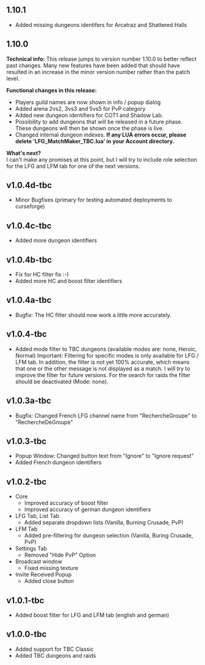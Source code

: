 ## 1.10.1

- Added missing dungeons identifers for Arcatraz and Shattered Halls

## 1.10.0

**Technical info:** This release jumps to version number 1.10.0 to better reflect past changes. Many new features have been added that should have resulted in an increase in the minor version number rather than the patch level.

**Functional changes in this release:**

- Players guild names are now shown in info / popup dialog
- Added arena 2vs2, 3vs3 and 5vs5 for PvP category
- Added new dungeon identifiers for COT1 and Shadow Lab.
- Possibility to add dungeons that will be released in a future phase. These dungeons will then be shown once the phase is live.
- Changed internal dungeon indexes. **If any LUA errors occur, please delete 'LFG_MatchMaker_TBC.lua' in your Account directory.**

**What's next?**\
I can't make any promises at this point, but I will try to include role selection for the LFG and LFM tab for one of the next versions.

## v1.0.4d-tbc

- Minor Bugfixes (primary for testing automated deployments to curseforge)

## v1.0.4c-tbc

- Added more dungeon identifiers

## v1.0.4b-tbc

- Fix for HC filter fix :-)
- Added more HC and boost filter identifiers

## v1.0.4a-tbc

- Bugfix: The HC filter should now work a little more accurately.

## v1.0.4-tbc

- Added mode filter to TBC dungeons (available modes are: none, Heroic, Normal)
  Important: Filtering for specific modes is only available for LFG / LFM tab. In addition, the filter is not yet 100% accurate, which means that one or the other message is not displayed as a match. I will try to improve the filter for future versions. For the search for raids the filter should be deactivated (Mode: none).

## v1.0.3a-tbc

- Bugfix: Changed French LFG channel name from "RechercheGroupe" to "RechercheDeGroupe"

## v1.0.3-tbc

- Popup Window: Changed button text from "Ignore" to "Ignore request"
- Added French dungeon identifiers

## v1.0.2-tbc

- Core
  - Improved accuracy of boost filter
  - Improved accuracy of german dungeon identifiers
- LFG Tab, List Tab
  - Added separate dropdown lists (Vanilla, Burning Crusade, PvP)
- LFM Tab
  - Added pre-filtering for dungeon selection (Vanilla, Buring Crusade, PvP)
- Settings Tab
  - Removed "Hide PvP" Option
- Broadcast window
  - Fixed missing texture
- Invite Received Popup
  - Added close button

## v1.0.1-tbc

- Added boost filter for LFG and LFM tab (english and german)

## v1.0.0-tbc

- Added support for TBC Classic
- Added TBC dungeons and raids

